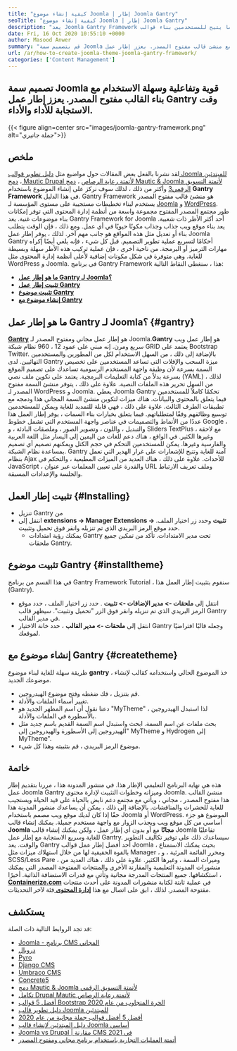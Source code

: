```yaml
---
title: "كيفية إنشاء موضوع Joomla | إطار Joomla Gantry" 
seoTitle: "كيفية إنشاء موضوع Joomla | إطار Joomla Gantry" 
description: "يعد Joomla Gantry Framework مفتوح المصدر ويوفر واجهة المستخدم الرسومية مع ميزات السحب والإفلات ، مما يتيح للمستخدمين بناء قوالب JOMLA CMS الديناميكية والاستجابة بسرعة." 
date: Fri, 16 Oct 2020 10:55:10 +0000
author: Masood Anwer
summary: "قم بتصميم سمة Joomla قوية وتفاعلية وسهلة الاستخدام مع منشئ قالب مفتوح المصدر. يعزز إطار عمل Gantry وقت الاستجابة للأداء والأداء." 
url: /ar/how-to-create-joomla-theme-joomla-gantry-framework/
categories: ['Content Management']
---
```


## تصميم سمة Joomla قوية وتفاعلية وسهلة الاستخدام مع بناء القالب مفتوح المصدر. يعزز إطار عمل Gantry وقت الاستجابة للأداء والأداء.

{{< figure align=center src="images/joomla-gantry-framework.png" alt="جملة جانيري">}}


## **ملخص** 
لقد نشرنا بالفعل بعض المقالات حول مواضيع مثل [دليل تطوير قوالب Joomla للمبتدئين][1] ، [دمج Mautic Drupal لأتمتة رعاية الرصاص][2] ، [دمج Mautic & Joomla لأتمتة التسويق الرقمي][3][3] وأكثر من ذلك ، لذلك سوف نركز على إنشاء الموضوع باستخدام **Gantry Framework** في هذا الدليل. Gantry Framework هو منشئ قالب مفتوح المصدر يستخدم لبناء تخطيطات مستجيبة على مستوى المؤسسة لـ [Joomla][4] و [WordPress][5]. طور مجتمع المصدر المفتوح مجموعة واسعة من أنظمة إدارة المحتوى التي توفر إمكانات بناء موضوعات غنية. يعد Gantry Framework for Joomla أحد أكثر الأطر ذات شعبية. يعد بناء موقع ويب جذاب وجذاب مكونًا حيويًا في أي عمل. ومع ذلك ، فإن الوقت يتطلب بناء أو تعديل مثل هذه المواقع هو جانب مهم آخر.
لذلك ، يوفر إطار عمل Joomla Gantry أحكامًا لتسريع عملية تطوير التصميم. قبل كل شيء ، فإنه يلغي أيضًا إكراه مهارات الترميز أو البرمجة. من ناحية أخرى ، فإن عملية تركيب هذه الأطر سهلة وبسيطة للغاية. وهي متوفرة في شكل مكونات إضافية لأعلى أنظمة إدارة المحتوى مثل WordPress و Joomla. في برنامج Gantry Framework هذا ، سنغطي النقاط التالية:
* [ **ما هو إطار عمل Gantry لـ Joomla؟** ][6]
* [ **تثبيت إطار عمل Gantry** ][7]
* [ **تثبيت موضوع Gantry** ][8]
* [ **إنشاء موضوع مع Gantry** ][9]

## ما هو إطار عمل Gantry لـ Joomla؟ {#gantry}

[ **Gantry**][10] هو إطار عمل مجاني ومفتوح المصدر لـ Joomla.**Gantry** هو إطار عمل ويب سريع ومرن. إنه مبني على عمود 12 ، 960 نظام شبكة GRID يعتمد على Bootstrap Twitter. بالإضافة إلى ذلك ، من السهل الاستخدام لكل من المطورين والمستخدمين النهائيين. لدى Gantry ميزة السحب والإفلات التي تساعد المستخدمين على تخصيص السمة بسرعة لأن وظيفة واجهة المستخدم الرسومية تساعدك على تصميم الموقع بسرعة بدلاً من كتابة التعليمات البرمجية. يعتمد على تكوين ملف نصي (YAML) ، لذلك من السهل تحرير هذه الملفات النصية. علاوة على ذلك ، يتوفر منشئ السمة مفتوح المصدر لـ WordPress و Joomla. يعطي Joomla Gantry تحكمًا كاملاً للمستخدمين فيما يتعلق بالمحتوى والبيانات. هناك ميزات لتكوين منشئ السمة المجاني هذا ودمجه مع تطبيقات الطرف الثالث. علاوة على ذلك ، فهي قابلة للتمديد للغاية ويمكن للمستخدمين توسيع وظائفهم وفقًا لمتطلباتهم.
فيما يتعلق بخيارات بناء السمات ، يوفر إطار العمل هذا عددًا من الأنماط والتصميمات في عناصر واجهة المستخدم التي تشمل خطوط Google ، والتبديل ، واللون ، وتصوير الصور ، وملصقات البادئة ، و Sliders TextPlus مع لاحقة ، وغيرها الكثير. في الواقع ، هناك دعم للغات من اليمين إلى اليسار مثل اللغة العربية والفارسية وغيرها. يمكن للمستخدمين التحكم في حجم الكتل ويمكنهم تصميم أي تصميم بمساعدة نظام الشبكة. Gantry آمنة للغاية وتتيح للإشعارات على غرار الهدير التي تعمل بنظام Ajax للأحداث. علاوة على ذلك ، هناك العديد من الميزات المطبعية ، والتحكم في JavaScript ، والقدرة على تعيين المعلمات عبر عنوان URL وملف تعريف الارتباط والجلسة والإعدادات المسبقة.

## تثبيت إطار العمل {#Installing}

  * تنزيل Gantry من
* انتقل إلى **extensions -> Manager Extensions -> تثبيت** وحدد زر اختيار الملف. حدد موقع الرمز البريدي الذي تم تنزيله وانقر فوق تحميل وتثبيت.
  * يمكنك رؤية امتدادات Gantry تحت مدير الامتدادات. تأكد من تمكين جميع ملحقات Gantry.

## تثبيت موضوع Gantry {#installtheme}

في هذا القسم من برنامج Gantry Framework Tutorial ، سنقوم بتثبيت إطار العمل هذا (Gantry).
* انتقل إلى **ملحقات -> مدير الإضافات -> تثبيت** . حدد زر اختيار الملف ، حدد موقع الرمز البريدي الذي تم تنزيله وانقر فوق الزر "تحميل وتثبيت". سيظهر قالب Gantry في مدير القالب.
* انتقل إلى **ملحقات -> مدير القالب** ، حدد خانة الاختيار Gantry وجعله قالبًا افتراضيًا لموقعك.

## إنشاء موضوع مع Gantry {#createtheme}

طريقة سهلة للغاية لبناء موضوع **gantry** ، خذ الموضوع الحالي واستخدامه كقالب لإنشاء موضوعك الجديد.
  * قم بتنزيل ، فك ضغطه وفتح موضوع الهيدروجين.
  * تغيير أسماء الملفات والأدلة.
  * دعنا نقول أن اسم المظهر الجديد هو "MyTheme" ، لذا استبدل الهيدروجين بالأسطورة في الملفات والأدلة.
  * بحث ملفات عن اسم السمة. ابحث واستبدل اسم السمة القديم باسم جديد مثل "الهيدروجين إلى الأسطورة والهيدروجين إلى MyTheme و Hydrogen إلى MyTheme".
  * موضوع الرمز البريدي ، قم بتثبيته وهذا كل شيء.

## خاتمة
هذه هي نهاية البرنامج التعليمي الإطار هذا. في منشور المدونة هذا ، مررنا بتقديم إطار عمل Joomla Gantry وميزاته وخطوات التثبيت لإدارة محتوى Joomla. منشئ القالب هذا مفتوح المصدر ، مجاني ، ويأتي مع مجتمع دعم نابض بالحياة على قيد الحياة ويستجيب للغاية للحشرات والمناقشات. بالإضافة إلى ذلك ، يمكن أن يساعدك منشور المدونة هذا حقًا إذا كان لديك موقع ويب مصمم باستخدام Joomla أو WordPress. الموضوع هو جزء أساسي من كل موقع ويب ويجذب الزوار مع واجهة مستخدم جميلة. يمكنك إنشاء قالب **Joomla مجانًا** مع أو بدون أي إطار عمل ، ولكن يمكنك إنشاء قالب Joomla تفاعليًا للغاية وسريع الاستجابة مع إطار عمل Gantry. سيساعدك ذلك على توفير تكاليف التطوير والوقت.
يعد Gantry أحد أفضل إطار عمل قوالب Joomla ، بحيث يمكنك الاستمتاع بالقوة الحقيقية لها من خلال استهلاك ميزات مثل Manager ، ومحرر القائمة المرئية ، و SCSS/Less Pare ، وميراث السمة ، وغيرها الكثير. علاوة على ذلك ، هناك العديد من منشورات المدونة التعليمية والمقارنة الأخرى والمنتجات المفتوحة المصدر التي يمكنك استكشافها. جميع المنتجات المدرجة مجانية وتأتي مع قدرات الاستضافة الذاتية. أخيرًا ، [ **Containerize.com**][11] في عملية ثابتة لكتابة منشورات المدونة على أحدث منتجات مفتوحة المصدر. لذلك ، ابق على اتصال مع هذا [**إدارة المحتوى** ][12] فئة لآخر التحديثات.

## يستكشف
قد تجد الروابط التالية ذات الصلة:
  * [Joomla - برنامج CMS المجاني][13]
  * [دروبال][14]
  * [Pyro][15]
  * [Django CMS][16]
  * [Umbraco CMS][17]
  * [Concrete5][18]
  * [دمج Mautic & Joomla لأتمتة التسويق الرقمي][3]
  * [تكامل Drupal Mautic لأتمتة رعاية الرصاص][2]
  * [أفضل 5 قوالب Bootstrap الحرة المتجاوب من عام 2020][19]
  * [دليل تطوير قالب Joomla للمبتدئين][1]
  * [أفضل 5 أفضل قوالب جملة مجانية من عام 2020][19]
  * [دليل المبتدئين لإنشاء قالب Joomla أساسي][20]
  * [Joomla vs Drupal | مقارنة CMS في 2021][21]
  * [أتمتة العمليات التجارية باستخدام برنامج مجاني ومفتوح المصدر][22]



[1]: https://blog.containerize.com/content-management/responsive-joomla-templates-tutorial/
[2]: https://blog.containerize.com/content-management/drupal-tutorial-automate-lead-growth-with-drupal-mautic/
[3]: https://blog.containerize.com/content-management/integrate-mautic-with-joomla-for-marketing-automation/
[4]: https://products.containerize.com/content-management/joomla/
[5]: https://products.containerize.com/blogging/wordpress/
[6]: #gantry
[7]: #Installing
[8]: #installtheme
[9]: #createtheme
[10]: http://gantry.org/
[11]: https://containerize.com
[12]: https://blog.containerize.com/category/content-management/
[13]: https://products.containerize.com/content-management/joomla
[14]: https://products.containerize.com/content-management/drupal
[15]: https://products.containerize.com/content-management/pyro
[16]: https://products.containerize.com/content-management/django
[17]: https://products.containerize.com/content-management/umbraco
[18]: https://products.containerize.com/content-management/concrete5
[19]: https://blog.containerize.com/content-management/top-5-best-free-responsive-joomla-templates-of-2020/
[20]: https://blog.containerize.com/content-management/beginners-guide-to-create-a-basic-joomla-template/
[21]: https://blog.containerize.com/content-management/joomla-vs-drupal-cms-comparison-in-2021/
[22]: https://blog.containerize.com/blogging/automate-business-operations-using-open-source-software/
